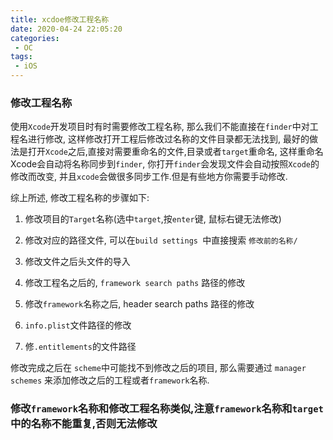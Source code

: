 ```yaml
---
title: xcdoe修改工程名称
date: 2020-04-24 22:05:20
categories:
 - OC
tags:
 - iOS
---
```


### 修改工程名称
使用`Xcode`开发项目时有时需要修改工程名称, 那么我们不能直接在`finder`中对工程名进行修改, 这样修改打开工程后修改过名称的文件目录都无法找到, 最好的做法是打开`Xcode`之后,直接对需要重命名的文件,目录或者`target`重命名, 这样重命名Xcode会自动将名称同步到`finder`, 你打开`finder`会发现文件会自动按照`Xcode`的修改而改变, 并且`xcode`会做很多同步工作.但是有些地方你需要手动修改.

综上所述, 修改工程名称的步骤如下:

1. 修改项目的`Target`名称(选中`target`,按`enter`键, 鼠标右键无法修改)
2. 修改对应的路径文件, 可以在`build settings `中直接搜索 `修改前的名称/`

1. 修改文件之后头文件的导入
2. 修改工程名之后的, `framework search paths` 路径的修改
3. 修改`framework`名称之后, header search paths 路径的修改
4. `info.plist`文件路径的修改
5. 修`.entitlements`的文件路径

修改完成之后在 `scheme`中可能找不到修改之后的项目, 那么需要通过 `manager schemes` 来添加修改之后的工程或者`framework`名称.

### 修改`framework`名称和修改工程名称类似,注意`framework`名称和`target`中的名称不能重复,否则无法修改

